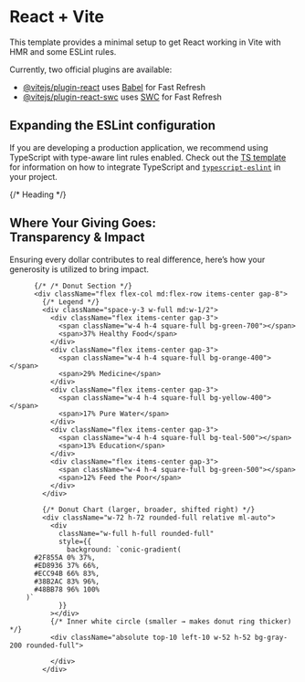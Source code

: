 # React + Vite

This template provides a minimal setup to get React working in Vite with HMR and some ESLint rules.

Currently, two official plugins are available:

- [@vitejs/plugin-react](https://github.com/vitejs/vite-plugin-react/blob/main/packages/plugin-react) uses [Babel](https://babeljs.io/) for Fast Refresh
- [@vitejs/plugin-react-swc](https://github.com/vitejs/vite-plugin-react/blob/main/packages/plugin-react-swc) uses [SWC](https://swc.rs/) for Fast Refresh

## Expanding the ESLint configuration

If you are developing a production application, we recommend using TypeScript with type-aware lint rules enabled. Check out the [TS template](https://github.com/vitejs/vite/tree/main/packages/create-vite/template-react-ts) for information on how to integrate TypeScript and [`typescript-eslint`](https://typescript-eslint.io) in your project.






 {/* Heading */}
          <h2 className="text-4xl font-bold text-gray-800 mb-2 mt-4">
            Where Your Giving Goes: <br /> Transparency & Impact
          </h2>
          <p className="text-gray-500 mb-6">
            Ensuring every dollar contributes to real difference, here’s how your
            generosity is utilized to bring impact.
          </p>

          {/* /* Donut Section */}
          <div className="flex flex-col md:flex-row items-center gap-8">
            {/* Legend */}
            <div className="space-y-3 w-full md:w-1/2">
              <div className="flex items-center gap-3">
                <span className="w-4 h-4 square-full bg-green-700"></span>
                <span>37% Healthy Food</span>
              </div>
              <div className="flex items-center gap-3">
                <span className="w-4 h-4 square-full bg-orange-400"></span>
                <span>29% Medicine</span>
              </div>
              <div className="flex items-center gap-3">
                <span className="w-4 h-4 square-full bg-yellow-400"></span>
                <span>17% Pure Water</span>
              </div>
              <div className="flex items-center gap-3">
                <span className="w-4 h-4 square-full bg-teal-500"></span>
                <span>13% Education</span>
              </div>
              <div className="flex items-center gap-3">
                <span className="w-4 h-4 square-full bg-green-500"></span>
                <span>12% Feed the Poor</span>
              </div>
            </div>

            {/* Donut Chart (larger, broader, shifted right) */}
            <div className="w-72 h-72 rounded-full relative ml-auto">
              <div
                className="w-full h-full rounded-full"
                style={{
                  background: `conic-gradient(
          #2F855A 0% 37%,
          #ED8936 37% 66%,
          #ECC94B 66% 83%,
          #38B2AC 83% 96%,
          #48BB78 96% 100%
        )`
                }}
              ></div>
              {/* Inner white circle (smaller → makes donut ring thicker) */}
              <div className="absolute top-10 left-10 w-52 h-52 bg-gray-200 rounded-full">

              </div>
            </div>